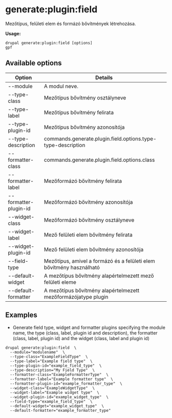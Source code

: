 # generate:plugin:field
Mezőtípus, felületi elem és formázó bővítmények létrehozása.

**Usage:**
```
drupal generate:plugin:field [options]
gpf
```

## Available options
Option | Details
-------|-------------
--module | A modul neve.
--type-class | Mezőtípus bővítmény osztályneve
--type-label | Mezőtípus bővítmény felirata
--type-plugin-id | Mezőtípus bővítmény azonosítója
--type-description | commands.generate.plugin.field.options.type-type-description
--formatter-class | commands.generate.plugin.field.options.class
--formatter-label | Mezőformázó bővítmény felirata
--formatter-plugin-id | Mezőformázó bővítmény azonosítója
--widget-class | Mezőformázó bővítmény osztályneve
--widget-label | Mező felületi elem bővítmény felirata
--widget-plugin-id | Mező felületi elem bővítmény azonosítója
--field-type | Mezőtípus, amivel a formázó és a felületi elem bővítmény használható
--default-widget | A mezőtípus bővítmény alapértelmezett mező felületi eleme
--default-formatter | A mezőtípus bővítmény alapértelmezett mezőformázójatype plugin

## Examples
* Generate field type, widget and formatter plugins specifying the module name, the type (class, label, plugin id and description), the formatter (class, label, plugin id) and the widget (class, label and plugin id)
```
drupal generate:plugin:field  \
  --module="modulename"  \
  --type-class="ExampleFieldType"  \
  --type-label="Example field type"  \
  --type-plugin-id="example_field_type"  \
  --type-description="My Field Type"  \
  --formatter-class="ExampleFormatterType"  \
  --formatter-label="Example formatter type"  \
  --formatter-plugin-id="example_formatter_type"  \
  --widget-class="ExampleWidgetType"  \
  --widget-label="Example widget type"  \
  --widget-plugin-id="example_widget_type"  \
  --field-type="example_field_type"  \
  --default-widget="example_widget_type"  \
  --default-formatter="example_formatter_type"
```
